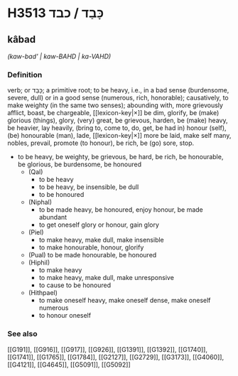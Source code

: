 # H3513 כָּבַד / כבד

## kâbad

_(kaw-bad' | kaw-BAHD | ka-VAHD)_

### Definition

verb; or כָּבֵד; a primitive root; to be heavy, i.e., in a bad sense (burdensome, severe, dull) or in a good sense (numerous, rich, honorable); causatively, to make weighty (in the same two senses); abounding with, more grievously afflict, boast, be chargeable, [[lexicon-key|×]] be dim, glorify, be (make) glorious (things), glory, (very) great, be grievous, harden, be (make) heavy, be heavier, lay heavily, (bring to, come to, do, get, be had in) honour (self), (be) honourable (man), lade, [[lexicon-key|×]] more be laid, make self many, nobles, prevail, promote (to honour), be rich, be (go) sore, stop.

- to be heavy, be weighty, be grievous, be hard, be rich, be honourable, be glorious, be burdensome, be honoured
    - (Qal)
        - to be heavy
        - to be heavy, be insensible, be dull
        - to be honoured
    - (Niphal)
        - to be made heavy, be honoured, enjoy honour, be made abundant
        - to get oneself glory or honour, gain glory
    - (Piel)
        - to make heavy, make dull, make insensible
        - to make honourable, honour, glorify
    - (Pual) to be made honourable, be honoured
    - (Hiphil)
        - to make heavy
        - to make heavy, make dull, make unresponsive
        - to cause to be honoured
    - (Hithpael)
        - to make oneself heavy, make oneself dense, make oneself numerous
        - to honour oneself
### See also

[[G191]], [[G916]], [[G917]], [[G926]], [[G1391]], [[G1392]], [[G1740]], [[G1741]], [[G1765]], [[G1784]], [[G2127]], [[G2729]], [[G3173]], [[G4060]], [[G4121]], [[G4645]], [[G5091]], [[G5092]]

